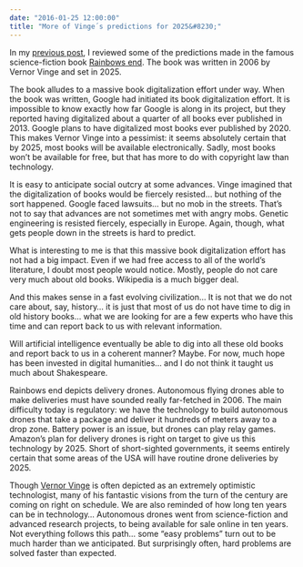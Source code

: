 ```yaml
---
date: "2016-01-25 12:00:00"
title: "More of Vinge´s predictions for 2025&#8230;"
---
```




In my [previous post](/lemire/blog/archives/2015/09/04/revisiting-vernor-vinges-predictions-for-2025/), I reviewed some of the predictions made in the famous science-fiction book [Rainbows end](https://www.amazon.com/Rainbows-End-Vernor-Vinge-ebook/dp/B004M8SR2O/). The book was written in 2006 by Vernor Vinge and set in 2025.

The book alludes to a massive book digitalization effort under way. When the book was written, Google had initiated its book digitalization effort. It is impossible to know exactly how far Google is along in its project, but they reported having digitalized about a quarter of all books ever published in 2013. Google plans to have digitalized most books ever published by 2020. This makes Vernor Vinge into a pessimist: it seems absolutely certain that by 2025, most books will be available electronically. Sadly, most books won&rsquo;t be available for free, but that has more to do with copyright law than technology.

It is easy to anticipate social outcry at some advances. Vinge imagined that the digitalization of books would be fiercely resisted&hellip; but nothing of the sort happened. Google faced lawsuits&hellip; but no mob in the streets. That&rsquo;s not to say that advances are not sometimes met with angry mobs. Genetic engineering is resisted fiercely, especially in Europe. Again, though, what gets people down in the streets is hard to predict.

What is interesting to me is that this massive book digitalization effort has not had a big impact. Even if we had free access to all of the world&rsquo;s literature, I doubt most people would notice. Mostly, people do not care very much about old books. Wikipedia is a much bigger deal.

And this makes sense in a fast evolving civilization&hellip; It is not that we do not care about, say, history&hellip; it is just that most of us do not have time to dig in old history books&hellip; what we are looking for are a few experts who have this time and can report back to us with relevant information.

Will artificial intelligence eventually be able to dig into all these old books and report back to us in a coherent manner? Maybe. For now, much hope has been invested in digital humanities&hellip; and I do not think it taught us much about Shakespeare.

Rainbows end depicts delivery drones. Autonomous flying drones able to make deliveries must have sounded really far-fetched in 2006. The main difficulty today is regulatory: we have the technology to build autonomous drones that take a package and deliver it hundreds of meters away to a drop zone. Battery power is an issue, but drones can play relay games. Amazon&rsquo;s plan for delivery drones is right on target to give us this technology by 2025. Short of short-sighted governments, it seems entirely certain that some areas of the USA will have routine drone deliveries by 2025.

Though [Vernor Vinge](https://en.wikipedia.org/wiki/Vernor_Vinge) is often depicted as an extremely optimistic technologist, many of his fantastic visions from the turn of the century are coming on right on schedule. We are also reminded of how long ten years can be in technology&hellip; Autonomous drones went from science-fiction and advanced research projects, to being available for sale online in ten years. Not everything follows this path&hellip; some &ldquo;easy problems&rdquo; turn out to be much harder than we anticipated. But surprisingly often, hard problems are solved faster than expected.

